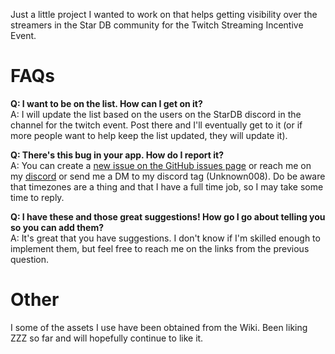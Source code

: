 Just a little project I wanted to work on that helps getting visibility over the streamers in the Star DB community for the Twitch Streaming Incentive Event.

# FAQs
**Q: I want to be on the list. How can I get on it?**  
A: I will update the list based on the users on the StarDB discord in the channel for the twitch event. Post there and I'll eventually get to it (or if more people want to help keep the list updated, they will update it).

**Q: There's this bug in your app. How do I report it?**  
A: You can create a [new issue on the GitHub issues page](https://github.com/Unknown008/stardb-streamers/issues/new) or reach me on my [discord](https://discord.gg/UsMBKxa) or send me a DM to my discord tag (Unknown008). Do be aware that timezones are a thing and that I have a full time job, so I may take some time to reply.

**Q: I have these and those great suggestions! How go I go about telling you so you can add them?**  
A: It's great that you have suggestions. I don't know if I'm skilled enough to implement them, but feel free to reach me on the links from the previous question.

# Other  
I some of the assets I use have been obtained from the Wiki. Been liking ZZZ so far and will hopefully continue to like it.
